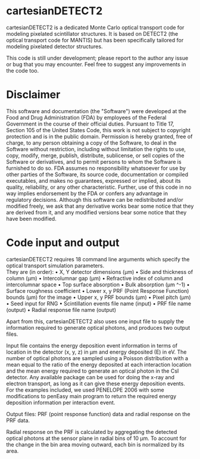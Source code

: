 cartesianDETECT2
================

cartesianDETECT2 is a dedicated Monte Carlo optical transport code for modeling pixelated scintillator structures.  It is based on DETECT2 (the optical transport code for MANTIS) but has been specifically tailored for modeling pixelated detector structures.

This code is still under development; please report to the author any issue or bug that you may encounter.  Feel free to suggest any improvements in the code too.

Disclaimer
==========


This software and documentation (the "Software") were developed at the Food and Drug Administration (FDA) by employees of the Federal Government in the course of their official duties. Pursuant to Title 17, Section 105 of the United States Code, this work is not subject to copyright protection and is in the public domain. Permission is hereby granted, free of charge, to any person obtaining a copy of the Software, to deal in the Software without restriction, including without limitation the rights to use, copy, modify, merge, publish, distribute, sublicense, or sell copies of the Software or derivatives, and to permit persons to whom the Software is furnished to do so. FDA assumes no responsibility whatsoever for use by other
parties of the Software, its source code, documentation or compiled executables, and makes no guarantees, expressed or implied, about its quality, reliability, or any other characteristic. Further, use of this code in no way implies endorsement by the FDA or confers any advantage in regulatory decisions. Although this software can be redistributed and/or modified freely, we ask that any derivative works bear some notice that they are derived from it, and any modified versions bear some notice that they have been modified. 


Code input and output
=====================

cartesianDETECT2 requires 18 command line arguments which specify the optical transport simulation parameters.  
They are (in order):
•	X, Y  detector dimensions (µm)
•	Side and thickness of column (µm)
•	Intercolumnar gap (µm)
•	Refractive index of column and intercolumnar space
•	Top surface absorption
•	Bulk absorption (µm ^-1)
•	Surface roughness coefficient
•	Lower x, y PRF (Point Response Function) bounds (µm) for the image
•	Upper x, y PRF bounds (µm)
•	Pixel pitch (µm)
•	Seed input for RNG
•	Scintillation events file name (input)
•	PRF file name (output)
•	Radial response file name (output)

Apart from this, cartesianDETECT2 also uses one input file to supply the information required to generate optical photons, and produces two output files.

Input file contains the energy deposition event information in terms of location in the detector (x, y, z) in µm and energy deposited (E) in eV.  The number of optical photons are sampled using a Poisson distribution with a mean equal to the ratio of the energy deposited at each interaction location and the mean energy required to generate an optical photon in the CsI detector.  Any available package can be used for doing the x-ray and electron transport, as long as it can give these energy deposition events.  For the examples included, we used PENELOPE 2006 with some modifications to penEasy main program to return the required energy deposition information per interaction event.

Output files: PRF (point response function) data and radial response on the PRF data.

Radial response on the PRF is calculated by aggregating the detected optical photons at the sensor plane in radial bins of 10 µm.  To account for the change in the bin area moving outward, each bin is normalized by its area.

